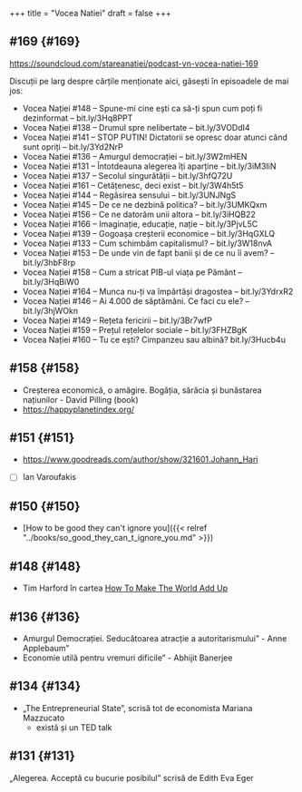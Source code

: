 +++
title = "Vocea Natiei"
draft = false
+++

## #169 {#169}

<https://soundcloud.com/stareanatiei/podcast-vn-vocea-natiei-169>

Discuții pe larg despre cărțile menționate aici, găsești în episoadele de mai jos:

-   Vocea Nației #148
    – Spune-mi cine ești ca să-ți spun cum poți fi dezinformat – bit.ly/3Hq8PPT
-   Vocea Nației #138
    – Drumul spre nelibertate – bit.ly/3VODdI4
-   Vocea Nației #141
    – STOP PUTIN! Dictatorii se opresc doar atunci când sunt opriți – bit.ly/3Yd2NrP
-   Vocea Nației #136
    – Amurgul democrației – bit.ly/3W2mHEN
-   Vocea Nației #131
    – Întotdeauna alegerea îți aparține – bit.ly/3iM3IiN
-   Vocea Nației #137
    – Secolul singurătății – bit.ly/3hfQ72U
-   Vocea Nației #161
    – Cetățenesc, deci exist – bit.ly/3W4h5t5
-   Vocea Nației #144
    – Regăsirea sensului – bit.ly/3UNJNgS
-   Vocea Nației #145
    – De ce ne dezbină politica? – bit.ly/3UMKQxm
-   Vocea Nației #156
    – Ce ne datorăm unii altora – bit.ly/3iHQB22
-   Vocea Nației #166
    – Imaginație, educație, nație – bit.ly/3PjvL5C
-   Vocea Nației #139
    – Gogoașa creșterii economice – bit.ly/3HqGXLQ
-   Vocea Nației #133
    – Cum schimbăm capitalismul? – bit.ly/3W18nvA
-   Vocea Nației #153
    – De unde vin de fapt banii și de ce nu îi avem? – bit.ly/3hbF8rp
-   Vocea Nației #158
    – Cum a stricat PIB-ul viața pe Pământ – bit.ly/3HqBiW0
-   Vocea Nației #164
    – Munca nu-ți va împărtăși dragostea – bit.ly/3YdrxR2
-   Vocea Nației #146
    – Ai 4.000 de săptămâni. Ce faci cu ele? – bit.ly/3hjWOkn
-   Vocea Nației #149
    – Rețeta fericirii – bit.ly/3Br7wfP
-   Vocea Nației #159
    – Prețul rețelelor sociale – bit.ly/3FHZBgK
-   Vocea Nației #160
    – Tu ce ești? Cimpanzeu sau albină? bit.ly/3Hucb4u


## #158 {#158}

-   Creșterea economică, o amăgire. Bogăția, sărăcia și bunăstarea națiunilor - David Pilling (book)
-   <https://happyplanetindex.org/>


## #151 {#151}

-   <https://www.goodreads.com/author/show/321601.Johann_Hari>
-   [ ] Ian Varoufakis


## #150 {#150}

-   [How to be good they can't ignore you]({{< relref "../books/so_good_they_can_t_ignore_you.md" >}})


## #148 {#148}

-   Tim Harford în cartea [How To Make The World Add Up](https://www.goodreads.com/book/show/54564213-how-to-make-the-world-add-up)


## #136 {#136}

-   Amurgul Democrației. Seducătoarea atracție a autoritarismului” - Anne Applebaum”
-   Economie utilă pentru vremuri dificile” - Abhijit Banerjee


## #134 {#134}

-   „The Entrepreneurial State”, scrisă tot de economista Mariana Mazzucato
    -   există și un TED talk


## #131 {#131}

„Alegerea. Acceptă cu bucurie posibilul” scrisă de Edith Eva Eger
